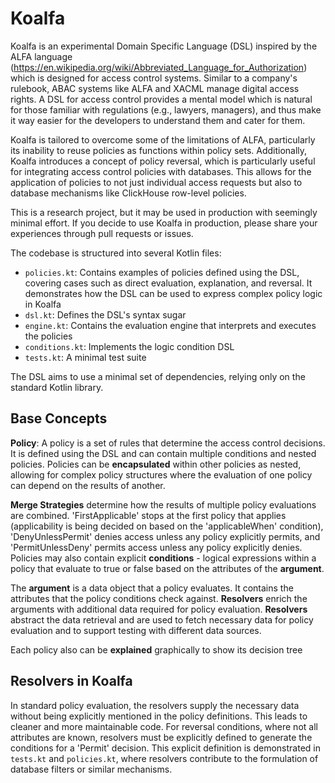 # Koalfa

Koalfa is an experimental Domain Specific Language (DSL) inspired by the ALFA language (https://en.wikipedia.org/wiki/Abbreviated_Language_for_Authorization) which is designed for access control systems. Similar to a company's rulebook, ABAC systems like ALFA and XACML manage digital access rights. 
A DSL for access control provides a mental model which is natural for those familiar with regulations (e.g., lawyers, managers), and thus make it way easier for the developers to understand them and cater for them.

Koalfa is tailored to overcome some of the limitations of ALFA, particularly its inability to reuse policies as functions within policy sets. 
Additionally, Koalfa introduces a concept of policy reversal, which is particularly useful for integrating access control policies with databases. This allows for the application of policies to not just individual access requests but also to database mechanisms like ClickHouse row-level policies.

This is a research project, but it may be used in production with seemingly minimal effort. If you decide to use Koalfa in production, please share your experiences through pull requests or issues. 

The codebase is structured into several Kotlin files:

- `policies.kt`: Contains examples of policies defined using the DSL, covering cases such as direct evaluation, explanation, and reversal. It demonstrates how the DSL can be used to express complex policy logic in Koalfa
- `dsl.kt`: Defines the DSL's syntax sugar
- `engine.kt`: Contains the evaluation engine that interprets and executes the policies
- `conditions.kt`: Implements the logic condition DSL
- `tests.kt`: A minimal test suite

The DSL aims to use a minimal set of dependencies, relying only on the standard Kotlin library.

## Base Concepts

**Policy**: A policy is a set of rules that determine the access control decisions. It is defined using the DSL and can contain multiple conditions and nested policies. Policies can be **encapsulated** within other policies as nested, allowing for complex policy structures where the evaluation of one policy can depend on the results of another. 

**Merge Strategies** determine how the results of multiple policy evaluations are combined. 'FirstApplicable' stops at the first policy that applies (applicability is being decided on based on the 'applicableWhen' condition), 'DenyUnlessPermit' denies access unless any policy explicitly permits, and 'PermitUnlessDeny' permits access unless any policy explicitly denies. 
Policies may also contain explicit **conditions** - logical expressions within a policy that evaluate to true or false based on the attributes of the **argument**.

The **argument** is a data object that a policy evaluates. It contains the attributes that the policy conditions check against. **Resolvers** enrich the arguments with additional data required for policy evaluation. **Resolvers** abstract the data retrieval and are used to fetch necessary data for policy evaluation and to support testing with different data sources.

Each policy also can be **explained** graphically to show its decision tree

## Resolvers in Koalfa

In standard policy evaluation, the resolvers supply the necessary data without being explicitly mentioned in the policy definitions. This leads to cleaner and more maintainable code. For reversal conditions, where not all attributes are known, resolvers must be explicitly defined to generate the conditions for a 'Permit' decision. 
This explicit definition is demonstrated in `tests.kt` and `policies.kt`, where resolvers contribute to the formulation of database filters or similar mechanisms.





